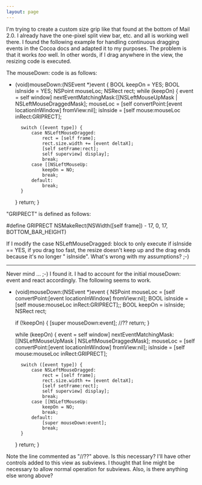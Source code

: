 ```yaml
---
layout: page
---
```




I'm trying to create a custom size grip like that found at the bottom of Mail 2.0. I already have the one-pixel split view bar, etc. and all is working well there. I found the following example for handling continuous dragging events in the Cocoa docs and adapted it to my purposes. The problem is that it works *too* well. In other words, if I drag anywhere in the view, the resizing code is executed.

The mouseDown: code is as follows:

    

- (void)mouseDown:(NSEvent *)event
{
    BOOL keepOn = YES;
	BOOL isInside = YES;
    NSPoint mouseLoc;
	NSRect rect;
    while (keepOn)
	{
        event = self window] nextEventMatchingMask:[[NSLeftMouseUpMask | NSLeftMouseDraggedMask];
        mouseLoc = [self convertPoint:[event locationInWindow] fromView:nil];
		isInside = [self mouse:mouseLoc inRect:GRIPRECT];
		
		switch ([event type]) {
			case NSLeftMouseDragged:
				rect = [self frame];
				rect.size.width += [event deltaX];
				[self setFrame:rect];
				self superview] display];
				break;
			case [[NSLeftMouseUp:
				keepOn = NO;
				break;
			default:
				break;
		}
    }
	return;
}



"GRIPRECT" is defined as follows:

    
#define GRIPRECT     NSMakeRect(NSWidth([self frame]) - 17, 0, 17, BOTTOM_BAR_HEIGHT)


If I modify the     case NSLeftMouseDragged: block to only execute if     isInside == YES, if you drag too fast, the resize doesn't keep up and the drag ends because it's no longer "    isInside". What's wrong with my assumptions? ;-)

----

Never mind ... ;-) I found it. I had to account for the initial mouseDown: event and react accordingly. The following seems to work.

    
- (void)mouseDown:(NSEvent *)event
{
    NSPoint mouseLoc = [self convertPoint:[event locationInWindow] fromView:nil];
	BOOL isInside = [self mouse:mouseLoc inRect:GRIPRECT];;
    BOOL keepOn = isInside;
	NSRect rect;
	
	if (!keepOn)
	{
		[super mouseDown:event]; //??
		return;
	}
	
    while (keepOn)
	{
        event = self window] nextEventMatchingMask:[[NSLeftMouseUpMask | NSLeftMouseDraggedMask];
        mouseLoc = [self convertPoint:[event locationInWindow] fromView:nil];
		isInside = [self mouse:mouseLoc inRect:GRIPRECT];
		
		switch ([event type]) {
			case NSLeftMouseDragged:
				rect = [self frame];
				rect.size.width += [event deltaX];
				[self setFrame:rect];
				self superview] display];
				break;
			case [[NSLeftMouseUp:
				keepOn = NO;
				break;
			default:
				[super mouseDown:event];
				break;
		}
    }
	return;
}


Note the line commented as "//??" above. Is this necessary? I'll have other controls added to this view as subviews. I thought that line might be necessary to allow normal operation for subviews. Also, is there anything else wrong above?
